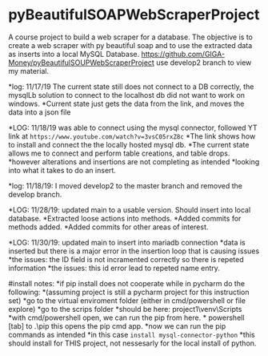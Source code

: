 # pyBeautifulSOAPWebScraperProject
A course project to build a web scraper for a database. The objective is to create a web scraper with py beautiful soap and to use the extracted data as inserts into a local MySQL Database.
https://github.com/GIGA-Money/pyBeautifulSOUPWebScraperProject
use develop2 branch to view my material.

*log: 11/17/19 The current state still does not connect to a DB correctly, the mysqlLb solution to connect to the localhost db did not want to work on windows.
*Current state just gets the data from the link, and moves the data into a json file

*LOG: 11/18/19 was able to connect using the mysql connector, followed YT link at ```https://www.youtube.com/watch?v=3vsC05rxZ8c```
    *The link shows how to install and connect the the locally hosted mysql db.
    *The current state allows me to connect and perform table creations, and table drops. 
    *however alterations and insertions are not completing as intended
    *looking into what it takes to do an insert.
	
*log: 11/18/19: I moved develop2 to the master branch and removed the develop branch.
   
*LOG: 11/28/19: updated main to a usable version. Should insert into local database. 
	*Extracted loose actions into methods. 
	*Added commits for methods added. 
	*Added commits for other areas of interest.

*LOG: 11/30/19: updated main to insert into mariadb connection
		*data is inserted but there is a major error in the insertion loop that is causing issues 
		*the issues: the ID field is not incramented correctly so there is repeted information
		*the issues: this id error lead to repeted name entry.
   
#install notes:
	*if pip install does not cooperate while in pycharm do the following:
		*(assuming project is still a pycharm project for this instruction set)
		*go to the virtual enviroment folder (either in cmd/powershell or file explore)
		*go to the scrips folder
		*should be here: project1\venv\Scripts
		*with cmd/powershell open, we can run the pip from here.
			* powershell [tab] to .\pip this opens the pip cmd app.
		*now we can run the pip commands as intended
		*in this case ```install mysql-connector-python```
		*this should install for THIS project, not nessesarly for the local install of python.

 
   

